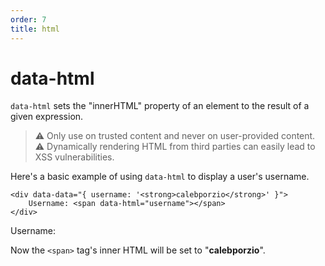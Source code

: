 ```yaml
---
order: 7
title: html
---
```


# data-html

`data-html` sets the "innerHTML" property of an element to the result of a given expression.

> ⚠️ Only use on trusted content and never on user-provided content. ⚠️
> Dynamically rendering HTML from third parties can easily lead to XSS vulnerabilities.

Here's a basic example of using `data-html` to display a user's username.

```alpine
<div data-data="{ username: '<strong>calebporzio</strong>' }">
    Username: <span data-html="username"></span>
</div>
```

<!-- START_VERBATIM -->
<div class="demo">
    <div data-data="{ username: '<strong>calebporzio</strong>' }">
        Username: <span data-html="username"></span>
    </div>
</div>
<!-- END_VERBATIM -->

Now the `<span>` tag's inner HTML will be set to "<strong>calebporzio</strong>".
